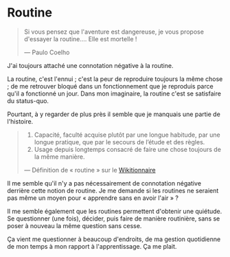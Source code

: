 # Routine

> Si vous pensez que l'aventure est dangereuse, je vous propose d'essayer la routine.... Elle est mortelle !
>
> — Paulo Coelho

J'ai toujours attaché une connotation négative à la routine.

La routine, c'est l'ennui ; c'est la peur de reproduire toujours la même chose ; de me retrouver bloqué dans un fonctionnement que je reproduis parce qu'il a fonctionné un jour. Dans mon imaginaire, la routine c'est se satisfaire du status-quo.

Pourtant, à y regarder de plus près il semble que je manquais une partie de l'histoire.

> 1. Capacité, faculté acquise plutôt par une longue habitude, par une longue pratique, que par le secours de l’étude et des règles.
> 2. Usage depuis longtemps consacré de faire une chose toujours de la même manière.
>
> — Définition de « routine » sur le [Wikitionnaire](https://fr.wiktionary.org/wiki/routine)

Il me semble qu'il n'y a pas nécessairement de connotation négative derrière cette notion de routine. Je me demande si les routines ne seraient pas même un moyen pour « apprendre sans en avoir l'air » ?

Il me semble également que les routines permettent d'obtenir une quiétude. Se questionner (une fois), décider, puis faire de manière routinière, sans se poser à nouveau la même question sans cesse.

Ça vient me questionner à beaucoup d'endroits, de ma gestion quotidienne de mon temps à mon rapport à l'apprentissage. Ça me plait.
